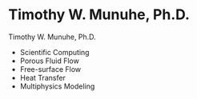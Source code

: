 # Timothy W. Munuhe, Ph.D.

Timothy W. Munuhe, Ph.D.

- Scientific Computing
- Porous Fluid Flow
- Free-surface Flow
- Heat Transfer
- Multiphysics Modeling
